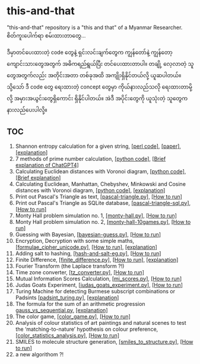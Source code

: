 # this-and-that
"this-and-that" repository is a "this and that" of a Myanmar Researcher.  
စိတ်ကူးပေါက်ရာ စမ်းထားတာတွေ...   

ဒီမှာတင်ပေးထားတဲ့ code တွေနဲ့ ရှင်းလင်းချက်တွေက ကျွန်တော်နဲ့ ကျွန်တော့ကျောင်းသားတွေအတွက် အဓိကရည်ရွယ်ပြီး တင်ပေးထားတာပါ။ တချို့ လေ့လာတဲ့ သူတွေအတွက်လည်း အတိုင်းအတာ တစ်ခုအထိ အကျိုးရှိနိုင်တယ်လို့ ယူဆပါတယ်။ သို့သော် ဒီ code တွေ ရေးထားတဲ့ concept တွေမှာ ကိုယ်နားလည်သလို ရေးထားတာမို့လို့ အမှားအယွင်းတွေရှိကောင်း ရှိနိုင်ပါတယ်။ အဲဒီ အပိုင်းတွေကို ယူသုံးတဲ့ သူတွေက နားလည်ပေးပါလို့။  

## TOC

1. Shannon entropy calculation for a given string, [[perl code]](https://github.com/ye-kyaw-thu/this-and-that/blob/main/perl/calc-entropy.pl), [[paper]](https://people.math.harvard.edu/~ctm/home/text/others/shannon/entropy/entropy.pdf), [[explanation]](https://github.com/ye-kyaw-thu/this-and-that/blob/main/perl/entropy-calculation.md)  
2. 7 methods of prime number calculation, [[python code]](https://github.com/ye-kyaw-thu/this-and-that/blob/main/python/7-prime-no-calculaitons.py), [[Brief explanation of ChatGPT4]](https://github.com/ye-kyaw-thu/this-and-that/blob/main/python/doc/10-methods-for-prime-no-calculations.md)
3. Calculating Euclidean distances with Voronoi diagram, [[python code]](https://github.com/ye-kyaw-thu/this-and-that/blob/main/python/find-nearest-with-voronoi.py), [[Brief explanation]](https://github.com/ye-kyaw-thu/this-and-that/blob/main/python/doc/how-to-run-find-nearest-with-voronoi-program.md)  
4. Calculating Euclidean, Manhattan, Chebyshev, Minkowski and Cosine distances with Voronoi diagram, [[python code]](https://github.com/ye-kyaw-thu/this-and-that/blob/main/python/find-several-nearest-with-voronoi.py), [[explanation]](https://github.com/ye-kyaw-thu/this-and-that/blob/main/python/doc/how-to-run-find-several-nearest-with-voronoi-program.md)  
5. Print out Pascal's Triangle as text, [[pascal-triangle.py]](https://github.com/ye-kyaw-thu/this-and-that/blob/main/python/pascal-triangle.py), [[How to run]](https://github.com/ye-kyaw-thu/this-and-that/blob/main/python/doc/how-to-run-pascal-triangle.md) 
6. Print out Pascal's Triangle as SQLite database, [[pascal-triangle-sql.py]](https://github.com/ye-kyaw-thu/this-and-that/blob/main/python/pascal-triangle-sql.py), [[How to run]](https://github.com/ye-kyaw-thu/this-and-that/blob/main/python/doc/how-to-run-pascal-triangle-py.md) 
7. Monty Hall problem simulation no. 1, [[monty-hall.py]](https://github.com/ye-kyaw-thu/this-and-that/blob/main/python/monty-hall.py), [[How to run]](https://github.com/ye-kyaw-thu/this-and-that/blob/main/python/doc/monty-hall.md)  
8. Monty Hall problem simulation no. 2, [[monty-hall-10games.py]](), [[How to run]](https://github.com/ye-kyaw-thu/this-and-that/blob/main/python/monty-hall-10games.py)  
9. Guessing with Bayesian, [[bayesian-guess.py]](https://github.com/ye-kyaw-thu/this-and-that/blob/main/python/bayesian-guess.py), [[How to run]](https://github.com/ye-kyaw-thu/this-and-that/blob/main/python/doc/bayesian-guess.md)  
10. Encryption, Decryption with some simple maths, [[formulae_cipher_unicode.py]](https://github.com/ye-kyaw-thu/this-and-that/blob/main/python/formulae_cipher_unicode.py), [[How to run]](https://github.com/ye-kyaw-thu/this-and-that/blob/main/python/doc/formulae_cipher_unicode.md), [[explanation]](https://github.com/ye-kyaw-thu/this-and-that/blob/main/python/doc/formulae_cipher_unicode_explanation.md)  
11. Adding salt to hashing, [[hash-and-salt-eg.py]](https://github.com/ye-kyaw-thu/this-and-that/blob/main/python/hash-and-salt-eg.py), [[How to run]](https://github.com/ye-kyaw-thu/this-and-that/blob/main/python/doc/hash-and-salt-eg.md)
12. Finite Difference, [[finite_difference.py]](https://github.com/ye-kyaw-thu/this-and-that/blob/main/python/finite_difference.py), [[How to run]](https://github.com/ye-kyaw-thu/this-and-that/blob/main/python/doc/finite_difference.md), [[explanation]](https://github.com/ye-kyaw-thu/this-and-that/blob/main/python/doc/finite_difference_explanation.md)  
13. Fourier Transform (the Laplace transform ?!)
14. Time zone converter, [[tz_converter.py]](https://github.com/ye-kyaw-thu/this-and-that/blob/main/python/tz_converter.py), [[How to run]](https://github.com/ye-kyaw-thu/this-and-that/blob/main/python/doc/tz_converter.md)
15. Mutual Information Scores Calculation, [[mi_scores.py]](https://github.com/ye-kyaw-thu/this-and-that/blob/main/python/mi_scores.py), [[How to run]](https://github.com/ye-kyaw-thu/this-and-that/blob/main/python/doc/mi_scores.md)
16. Judas Goats Experiment, [[judas_goats_experiment.py]](https://github.com/ye-kyaw-thu/this-and-that/blob/main/python/judas_goats_experiment.py), [[How to run]](https://github.com/ye-kyaw-thu/this-and-that/tree/main/python/doc/judas_goats_experiment.md)
17. Turing Machine for detecting Burmese subscript combinations or Padsints [[padsint_turing.py]](https://github.com/ye-kyaw-thu/this-and-that/blob/main/python/padsint_turing.py), [[explanation]](https://github.com/ye-kyaw-thu/this-and-that/blob/main/python/doc/padsint_truing.md)
18. The formula for the sum of an arithmetic progression [gauss_vs_sequential.py](https://github.com/ye-kyaw-thu/this-and-that/blob/main/python/gauss_vs_sequential.py), [[explanation]](https://github.com/ye-kyaw-thu/this-and-that/blob/main/python/doc/gauss_vs_sequential.md)
19. The color game, [[color_game.py]](https://github.com/ye-kyaw-thu/this-and-that/blob/main/python/color_game.py), [[How to run]](https://github.com/ye-kyaw-thu/this-and-that/blob/main/python/doc/color_game.md)
20. Analysis of colour statistics of art paintings and natural scenes to test the ‘matching-to-nature’ hypothesis on colour preference, [[color_statistics_analysis.py]](https://github.com/ye-kyaw-thu/this-and-that/blob/main/python/color_statistics_analysis.py), [[How to run]](https://github.com/ye-kyaw-thu/this-and-that/blob/main/python/doc/color_statistics_analysis.md)  
21. SMILES to molecule structure generation, [[smiles_to_structure.py]](https://github.com/ye-kyaw-thu/this-and-that/blob/main/python/smiles_to_structure.py), [[How to run]](https://github.com/ye-kyaw-thu/this-and-that/blob/main/python/doc/smiles_to_structure.md)  
22. a new algorithom ?!   

